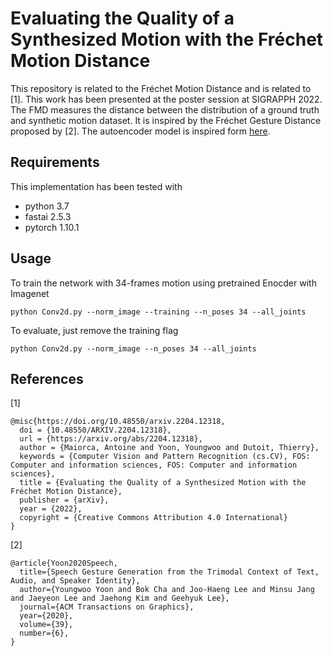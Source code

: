 # Evaluating the Quality of a Synthesized Motion with the Fréchet Motion Distance
This repository is related to the Fréchet Motion Distance and is related to [1]. This work has been presented at the poster session at SIGRAPPH 2022. The FMD measures the distance between the distribution of a ground truth and synthetic motion dataset. It is inspired by the Fréchet Gesture Distance proposed by [2]. The autoencoder model is inspired form [here](https://alanbertl.com/autoencoder-with-fast-ai/).

## Requirements
This implementation has been tested with 
- python 3.7
- fastai 2.5.3
- pytorch 1.10.1
## Usage
To train the network with 34-frames motion using pretrained Enocder with Imagenet
```
python Conv2d.py --norm_image --training --n_poses 34 --all_joints
```
To evaluate, just remove the training flag
```
python Conv2d.py --norm_image --n_poses 34 --all_joints
```
## References
[1]
```
@misc{https://doi.org/10.48550/arxiv.2204.12318,
  doi = {10.48550/ARXIV.2204.12318},
  url = {https://arxiv.org/abs/2204.12318},
  author = {Maiorca, Antoine and Yoon, Youngwoo and Dutoit, Thierry},
  keywords = {Computer Vision and Pattern Recognition (cs.CV), FOS: Computer and information sciences, FOS: Computer and information sciences},
  title = {Evaluating the Quality of a Synthesized Motion with the Fréchet Motion Distance},
  publisher = {arXiv},
  year = {2022},
  copyright = {Creative Commons Attribution 4.0 International}
}

```
[2]
```
@article{Yoon2020Speech,
  title={Speech Gesture Generation from the Trimodal Context of Text, Audio, and Speaker Identity},
  author={Youngwoo Yoon and Bok Cha and Joo-Haeng Lee and Minsu Jang and Jaeyeon Lee and Jaehong Kim and Geehyuk Lee},
  journal={ACM Transactions on Graphics},
  year={2020},
  volume={39},
  number={6},
}
``` 
